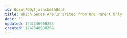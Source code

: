 ```yaml
---
id: 0uxul709yfjalhcbmth8dp0
title: Which Genes Are Inherited from One Parent Only
desc: ''
updated: 1747346908268
created: 1747346908268
---
```

